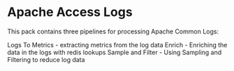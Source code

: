 # Apache Access Logs

This pack contains three pipelines for processing Apache Common Logs:

Logs To Metrics - extracting metrics from the log data
Enrich - Enriching the data in the logs with redis lookups
Sample and Filter - Using Sampling and Filtering to reduce log data
